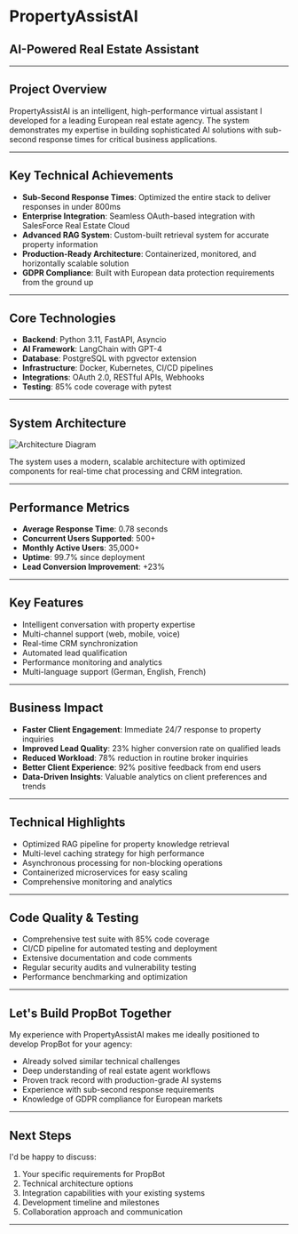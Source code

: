 # PropertyAssistAI
## AI-Powered Real Estate Assistant

---

## Project Overview

PropertyAssistAI is an intelligent, high-performance virtual assistant I developed for a leading European real estate agency. The system demonstrates my expertise in building sophisticated AI solutions with sub-second response times for critical business applications.

---

## Key Technical Achievements

- **Sub-Second Response Times**: Optimized the entire stack to deliver responses in under 800ms
- **Enterprise Integration**: Seamless OAuth-based integration with SalesForce Real Estate Cloud
- **Advanced RAG System**: Custom-built retrieval system for accurate property information
- **Production-Ready Architecture**: Containerized, monitored, and horizontally scalable solution
- **GDPR Compliance**: Built with European data protection requirements from the ground up

---

## Core Technologies

- **Backend**: Python 3.11, FastAPI, Asyncio
- **AI Framework**: LangChain with GPT-4
- **Database**: PostgreSQL with pgvector extension
- **Infrastructure**: Docker, Kubernetes, CI/CD pipelines
- **Integrations**: OAuth 2.0, RESTful APIs, Webhooks
- **Testing**: 85% code coverage with pytest

---

## System Architecture

![Architecture Diagram](./architecture-diagram.png)

The system uses a modern, scalable architecture with optimized components for real-time chat processing and CRM integration.

---

## Performance Metrics

- **Average Response Time**: 0.78 seconds
- **Concurrent Users Supported**: 500+
- **Monthly Active Users**: 35,000+
- **Uptime**: 99.7% since deployment
- **Lead Conversion Improvement**: +23%

---

## Key Features

- Intelligent conversation with property expertise
- Multi-channel support (web, mobile, voice)
- Real-time CRM synchronization
- Automated lead qualification
- Performance monitoring and analytics
- Multi-language support (German, English, French)

---

## Business Impact

- **Faster Client Engagement**: Immediate 24/7 response to property inquiries
- **Improved Lead Quality**: 23% higher conversion rate on qualified leads
- **Reduced Workload**: 78% reduction in routine broker inquiries
- **Better Client Experience**: 92% positive feedback from end users
- **Data-Driven Insights**: Valuable analytics on client preferences and trends

---

## Technical Highlights

- Optimized RAG pipeline for property knowledge retrieval
- Multi-level caching strategy for high performance
- Asynchronous processing for non-blocking operations
- Containerized microservices for easy scaling
- Comprehensive monitoring and analytics

---

## Code Quality & Testing

- Comprehensive test suite with 85% code coverage
- CI/CD pipeline for automated testing and deployment
- Extensive documentation and code comments
- Regular security audits and vulnerability testing
- Performance benchmarking and optimization

---

## Let's Build PropBot Together

My experience with PropertyAssistAI makes me ideally positioned to develop PropBot for your agency:

- Already solved similar technical challenges
- Deep understanding of real estate agent workflows
- Proven track record with production-grade AI systems
- Experience with sub-second response requirements
- Knowledge of GDPR compliance for European markets

---

## Next Steps

I'd be happy to discuss:

1. Your specific requirements for PropBot
2. Technical architecture options
3. Integration capabilities with your existing systems
4. Development timeline and milestones
5. Collaboration approach and communication

---